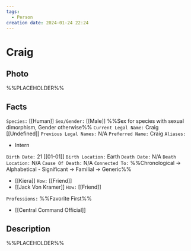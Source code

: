 ```yaml
---
tags:
  - Person
creation date: 2024-01-24 22:24
---
```

# Craig

## Photo

%%PLACEHOLDER%%

## Facts

`Species:` [[Human]]
`Sex/Gender:` [[Male]] %%Sex for species with sexual dimorphism, Gender otherwise%%
`Current Legal Name:` Craig [[Undefined]]
`Previous Legal Names:` N/A
`Preferred Name:` Craig
`Aliases:`
- Intern

`Birth Date:` 21 [[01-01]]
`Birth Location:` Earth
`Death Date:` N/A
`Death Location:` N/A
`Cause Of Death:` N/A
`Connected To:` %%Chronological -> Alphabetical - Significant -> Familial -> Generic%%
- [[Kiera]] `How:` [[Friend]]
- [[Jack Von Kramer]] `How:` [[Friend]]

`Professions:` %%Favorite First%%
- [[Central Command Official]]

## Description

%%PLACEHOLDER%%
